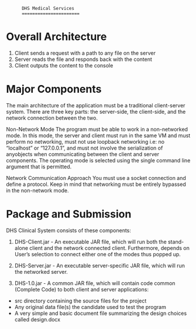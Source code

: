           DHS Medical Services
          ======================
Overall Architecture
====================
1. Client sends a request with a path to any file on the server 
2. Server reads the file and responds back with the content 
3. Client outputs the content to the console

Major Components
================
The main architecture of the application must be a traditional client-server system. There are three key parts: the server-side, the client-side, and the network connection between the two. 

Non-Network Mode 
The program must be able to work in a non-networked mode. In this mode, the server and client must run in the same VM and must perform no networking, must not use loopback networking i.e: no “localhost” or “127.0.0.1”, and must not involve the serialization of anyobjects when communicating between the client and server components. The operating mode is selected using the single command line argument that is permitted. 

Network Communication Approach 
You must use a socket connection and define a protocol. Keep in mind that networking must be entirely bypassed in the non-network mode.

Package and Submission
======================

DHS Clinical System consists of these components: 

1. DHS-Client.jar - An executable JAR file, which will run both the stand-alone client and the network connected client. 
Furthermore, depends on User’s selection to connect either one of the modes thus 
popped up.

2. DHS-Server.jar - An executable server-specific JAR file, which will run the networked server.

3. DHS-1.0.jar - A common JAR file, which will contain code common (Complete Code) to both client and server applications: 
- src directory containing the source files for the project 
- Any original data file(s) the candidate used to test the program
- A very simple and basic document file summarizing the design choices called design.docx
